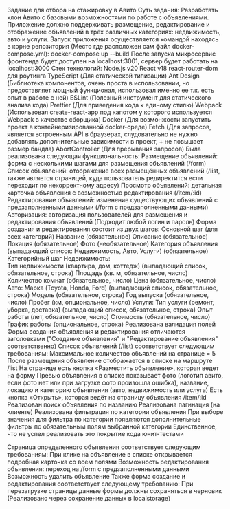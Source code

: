 Задание для отбора на стажировку в Авито
Суть задания:
  Разработать клон Авито с базовыми возможностями по работе с объявлениями. Приложение должно поддерживать размещение, редактирование и отображение объявлений в трёх различных категориях: недвижимость, авто и услуги.
Запуск приложения осуществляется командой находясь в корне репозитория (Место где расположен сам файл docker-compose.yml):
  docker-compose up --build
После запуска микросервис фронтенда будет доступен на localhost:3001, сервер будет работать на localhost:3000
Стек технологий:
  Node.js v20
  React v18
  react-router-dom для роутинга
  TypeScript (Для статической типизации)
  Ant Design (Библиотека компонентов, очень проста в использовании, но предоставляет мощный функционал, использовал именно ее т.к. есть опыт в работе с ней)
  ESLint (Полезный инструмент для статического анализа кода)
  Prettier (Для приведения кода к единому стилю)
  Webpack (Использовал create-react-app под капотом у которого используется Webpack в качестве сборщика)
  Docker (Для возмонжости запустить проект в контейнеризированной docker-среде)
  Fetch (Для запросов, является встроенным API в браузерах, слудовательно не нужно добавлять дополнительные зависимости в проект, + не повышает размер бандла)
  AbortController (Для прерывания запросов)
Была реализована следующая функциональность:
  Размещение объявлений: форма с несколькими шагами для размещения объявлений (/form)
  Список объявлений: отображение всех размещённых объявлений (/list, также является страницей, куда пользователь редиректится если переходит по некорректному адресу)
  Просмотр объявлений: детальная карточка объявления с возможностью редактирования (/item/:id)
  Редактирование объявлений: изменение существующих объявлений с предзаполненными данными (/form с предзаполненными данными)
  Авторизация: авторизация пользователей для размещения и редактирования объявлений (Подходит любой логин и пароль)
Форма создания и редактирования состоит из двух шагов:
    Основной шаг (для всех категорий)
      Название (обязательное)
      Описание (обязательное)
      Локация (обязательное)
      Фото (необязательное)
      Категория объявления (выпадающий список: Недвижимость, Авто, Услуги) (обязательное)
  Категорийный шаг
    Недвижимость:  
      Тип недвижимости (квартира, дом, коттедж) (выпадающий список, обязательное, строка)
      Площадь (кв. м, обязательное, число)
      Количество комнат (обязательное, число)
      Цена (обязательное, число)
    Авто:
      Марка (Toyota, Honda, Ford) (выпадающий список, обязательное, строка)
      Модель (обязательное, строка)
      Год выпуска (обязательное, число)
      Пробег (км, опциональное, число)
    Услуги: 
      Тип услуги (ремонт, уборка, доставка) (выпадающий список, обязательное, строка)
      Опыт работы (лет, обязательное, число)
      Стоимость (обязательное, число)
      График работы (опциональное, строка)
Реализована валидация полей
Форма создания объявления и редактирования отличаются заголовками ("Создание объявления" и "Редактирование объявления" соответственно)
Список объявлений (/list) соответствует следующим требованиям:
  Максимальное количество объявлений на странице = 5
  После размещения объявление отображается в списке на маршруте /list
  На странице есть кнопка «Разместить объявление», которая ведет на форму
  Превью объявления в списке показывает фото (логотип авито, если фото нет или при загрузке фото произошла ошибка), название, локацию и категорию объявления (авто, недвижимость или услуга)
  Есть кнопка «Открыть», которая ведёт на страницу объявления /item/:id
  Реализован поиск объявления по названию
  Реализована пагинация (на клиенте)
  Реализована фильтрация по категории объявления
  При выборе значения для фильтра по категории появляются дополнительные фильтры по обязательным полям выбранной категории
Единственное, что не успел реализовать это покрытие кода юнит-тестами

Страница определенного объявления соответствует следующим требованиям:
  При клике на объявление в списке открывается подробная карточка со всем полями
  Возможность редактирования объявления: переход на /form с предзаполненными данными
  Возможность удалить объявление
Также форма создание и редактирования соответствует следующему требованию:
  При перезагрузке страницы данные формы должны сохраняться в черновик (Реализовано через сохранение данных в localstorage)
